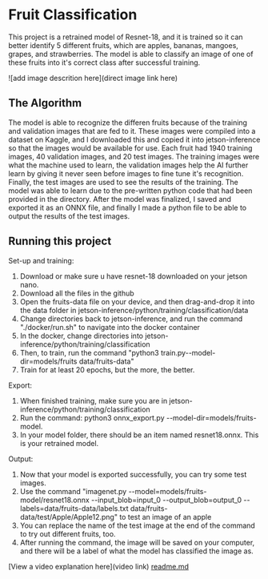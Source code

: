 
# Fruit Classification

 This project is a retrained model of Resnet-18, and it is trained so it can better identify 5 different fruits, which are apples, bananas, mangoes, grapes, and strawberries. The model is able to classify an image of one of these fruits into it's correct class after successful training. 
 

![add image descrition here](direct image link here)

## The Algorithm

The model is able to recognize the differen fruits because of the training and validation images that are fed to it. These images were compiled into a dataset on Kaggle, and I downloaded this and copied it into jetson-inference so that the images would be available for use.
Each fruit had 1940 training images, 40 validation images, and 20 test images. The training images were what the machine used to learn, the validation images help the AI further learn by giving it never seen before images to fine tune it's recognition. Finally, the test 
images are used to see the results of the training. The model was able to learn due to the pre-written python code that had been provided in the directory. After the model was finalized, I saved and exported it as an ONNX file, and finally I made a python file to be able 
to output the results of the test images. 

## Running this project

Set-up and training:
1. Download or make sure u have resnet-18 downloaded on your jetson nano.
2. Download all the files in the github
3. Open the fruits-data file on your device, and then drag-and-drop it into the data folder in jetson-inference/python/training/classification/data
4. Change directories back to jetson-inference, and run the command "./docker/run.sh" to navigate into the docker container
5. In the docker, change directories into jetson-inference/python/training/classification
6. Then, to train, run the command "python3 train.py--model-dir=models/fruits data/fruits-data"
7. Train for at least 20 epochs, but the more, the better.

Export:
1. When finished training, make sure you are in jetson-inference/python/training/classification
2. Run the command: python3 onnx_export.py --model-dir=models/fruits-model.
3. In your model folder, there should be an item named resnet18.onnx. This is your retrained model.

Output:
1. Now that your model is exported successfully, you can try some test images.
2. Use the command "imagenet.py --model=models/fruits-model/resnet18.onnx --input_blob=input_0 --output_blob=output_0 --labels=data/fruits-data/labels.txt data/fruits-data/test/Apple/Apple12.png" to test an image of an apple
3. You can replace the name of the test image at the end of the command to try out different fruits, too.
4. After running the command, the image will be saved on your computer, and there will be a label of what the model has classified the image as. 


   

[View a video explanation here](video link)
[readme.md](https://github.com/csongfm/Fruit-recognition/files/12383340/readme.md)
